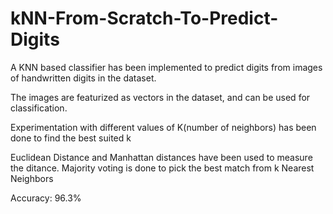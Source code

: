 # kNN-From-Scratch-To-Predict-Digits

A KNN based classifier has been implemented to predict digits from images of handwritten digits in the dataset.

The images are featurized as vectors in the dataset, and can be used for classification.

Experimentation with different values of K(number of neighbors) has been done to find the best suited k

Euclidean Distance and Manhattan distances have been used to measure the ditance. 
Majority voting is done to pick the best match from k Nearest Neighbors

Accuracy: 96.3%

